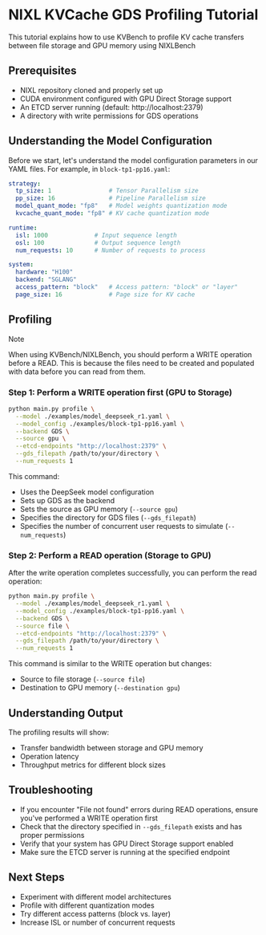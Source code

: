 # NIXL KVCache GDS Profiling Tutorial

This tutorial explains how to use KVBench to profile KV cache transfers between file storage and GPU memory using NIXLBench

## Prerequisites

- NIXL repository cloned and properly set up
- CUDA environment configured with GPU Direct Storage support
- An ETCD server running (default: http://localhost:2379)
- A directory with write permissions for GDS operations

## Understanding the Model Configuration

Before we start, let's understand the model configuration parameters in our YAML files. For example, in `block-tp1-pp16.yaml`:

```yaml
strategy:
  tp_size: 1                # Tensor Parallelism size
  pp_size: 16               # Pipeline Parallelism size
  model_quant_mode: "fp8"   # Model weights quantization mode
  kvcache_quant_mode: "fp8" # KV cache quantization mode

runtime:
  isl: 1000             # Input sequence length
  osl: 100              # Output sequence length
  num_requests: 10      # Number of requests to process

system:
  hardware: "H100"
  backend: "SGLANG"
  access_pattern: "block"   # Access pattern: "block" or "layer"
  page_size: 16             # Page size for KV cache
```

## Profiling

> [!NOTE]
> When using KVBench/NIXLBench, you should perform a WRITE operation before a READ.
> This is because the files need to be created and populated with data before you can read from them.

### Step 1: Perform a WRITE operation first (GPU to Storage)

```bash
python main.py profile \
  --model ./examples/model_deepseek_r1.yaml \
  --model_config ./examples/block-tp1-pp16.yaml \
  --backend GDS \
  --source gpu \
  --etcd-endpoints "http://localhost:2379" \
  --gds_filepath /path/to/your/directory \
  --num_requests 1
```

This command:
- Uses the DeepSeek model configuration
- Sets up GDS as the backend
- Sets the source as GPU memory (`--source gpu`)
- Specifies the directory for GDS files (`--gds_filepath`)
- Specifies the number of concurrent user requests to simulate (`--num_requests`)

### Step 2: Perform a READ operation (Storage to GPU)

After the write operation completes successfully, you can perform the read operation:

```bash
python main.py profile \
  --model ./examples/model_deepseek_r1.yaml \
  --model_config ./examples/block-tp1-pp16.yaml \
  --backend GDS \
  --source file \
  --etcd-endpoints "http://localhost:2379" \
  --gds_filepath /path/to/your/directory \
  --num_requests 1
```

This command is similar to the WRITE operation but changes:
- Source to file storage (`--source file`)
- Destination to GPU memory (`--destination gpu`)

## Understanding Output

The profiling results will show:
- Transfer bandwidth between storage and GPU memory
- Operation latency
- Throughput metrics for different block sizes

## Troubleshooting

- If you encounter "File not found" errors during READ operations, ensure you've performed a WRITE operation first
- Check that the directory specified in `--gds_filepath` exists and has proper permissions
- Verify that your system has GPU Direct Storage support enabled
- Make sure the ETCD server is running at the specified endpoint

## Next Steps

- Experiment with different model architectures
- Profile with different quantization modes
- Try different access patterns (block vs. layer)
- Increase ISL or number of concurrent requests
